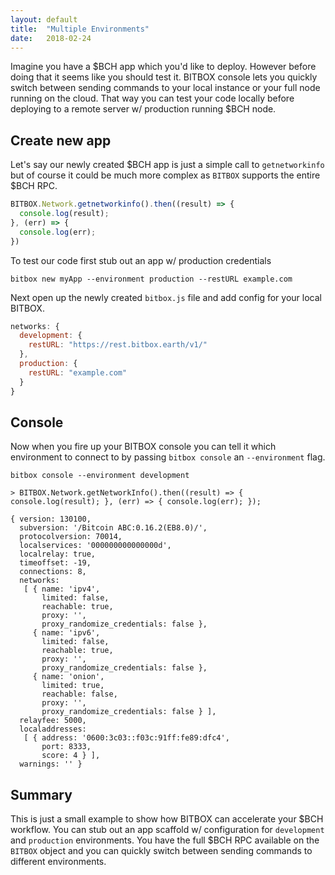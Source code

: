 ```yaml
---
layout: default
title:  "Multiple Environments"
date:   2018-02-24
---
```


Imagine you have a $BCH app which you'd like to deploy. However before doing that it seems like you should test it. BITBOX console lets you quickly switch between sending commands to your local instance or your full node running on the cloud. That way you can test your code locally before deploying to a remote server w/ production running $BCH node.

## Create new app

Let's say our newly created $BCH app is just a simple call to `getnetworkinfo` but of course it could be much more complex as `BITBOX` supports the entire $BCH RPC.

```js
BITBOX.Network.getnetworkinfo().then((result) => {
  console.log(result);
}, (err) => {
  console.log(err);
})
```

To test our code first stub out an app w/ production credentials

```
bitbox new myApp --environment production --restURL example.com
```

Next open up the newly created `bitbox.js` file and add config for your local BITBOX.

```js
networks: {
  development: {
    restURL: "https://rest.bitbox.earth/v1/"
  },
  production: {
    restURL: "example.com"
  }
}
```

## Console

Now when you fire up your BITBOX console you can tell it which environment to connect to by passing `bitbox console` an `--environment` flag.

```
bitbox console --environment development

> BITBOX.Network.getNetworkInfo().then((result) => { console.log(result); }, (err) => { console.log(err); });

{ version: 130100,
  subversion: '/Bitcoin ABC:0.16.2(EB8.0)/',
  protocolversion: 70014,
  localservices: '000000000000000d',
  localrelay: true,
  timeoffset: -19,
  connections: 8,
  networks:
   [ { name: 'ipv4',
       limited: false,
       reachable: true,
       proxy: '',
       proxy_randomize_credentials: false },
     { name: 'ipv6',
       limited: false,
       reachable: true,
       proxy: '',
       proxy_randomize_credentials: false },
     { name: 'onion',
       limited: true,
       reachable: false,
       proxy: '',
       proxy_randomize_credentials: false } ],
  relayfee: 5000,
  localaddresses:
   [ { address: '0600:3c03::f03c:91ff:fe89:dfc4',
       port: 8333,
       score: 4 } ],
  warnings: '' }
```

## Summary

This is just a small example to show how BITBOX can accelerate your $BCH workflow. You can stub out an app scaffold w/ configuration for `development` and `production` environments. You have the full $BCH RPC available on the `BITBOX` object and you can quickly switch between sending commands to different environments.
